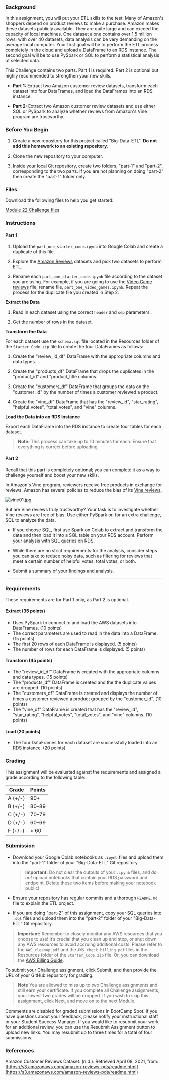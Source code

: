 <div id="bootcamp"><img style="display: none;" src="https://static.bc-edx.com/data/dl-1-1/m22/lms/img/banner.jpg" alt="lesson banner" />

### Background

In this assignment, you will put your ETL skills to the test. Many of Amazon's shoppers depend on product reviews to make a purchase. Amazon makes these datasets publicly available. They are quite large and can exceed the capacity of local machines. One dataset alone contains over 1.5 million rows; with over 40 datasets, data analysis can be very demanding on the average local computer. Your first goal will be to perform the ETL process completely in the cloud and upload a DataFrame to an RDS instance. The second goal will be to use PySpark or SQL to perform a statistical analysis of selected data.

This Challenge contains two parts. Part 1 is required. Part 2 is optional but highly recommended to strengthen your new skills.

* **Part 1:** Extract two Amazon customer review datasets, transform each dataset into four DataFrames, and load the DataFrames into an RDS instance.

* **Part 2:** Extract two Amazon customer review datasets and use either SQL or PySpark to analyze whether reviews from Amazon's Vine program are trustworthy.

### Before You Begin

1. Create a new repository for this project called "Big-Data-ETL". **Do not add this homework to an existing repository**.

2. Clone the new repository to your computer.

3. Inside your local Git repository, create two folders, "part-1" and "part-2", corresponding to the two parts. If you are not planning on doing "part-2" then create the "part-1" folder only.

### Files

Download the following files to help you get started:

[Module 22 Challenge files](https://static.bc-edx.com/data/dl-1-1/m22/lms/starter/Starter_Code_v1.zip)

### Instructions

#### Part 1

1. Upload the `part_one_starter_code.ipynb` into Google Colab and create a duplicate of this file.

2. Explore the [Amazon Reviews](https://s3.amazonaws.com/amazon-reviews-pds/tsv/index.txt) datasets and pick two datasets to perform ETL.

3. Rename each `part_one_starter_code.ipynb` file according to the dataset you are using. For example, if you are going to use the [Video Game reviews](https://s3.amazonaws.com/amazon-reviews-pds/tsv/amazon_reviews_us_Video_Games_v1_00.tsv.gz) file, rename file, `part_one_video_games.ipynb`. Repeat the process for the duplicate file you created in Step 2.

**Extract the Data**

1. Read in each dataset using the correct `header` and `sep` parameters.

2. Get the number of rows in the dataset.

**Transform the Data**

For each dataset use the `schema.sql` file located in the Resources folder of the `Starter_Code.zip` file to create the four DataFrames as follows:

1. Create the "review_id_df" DataFrame with the appropriate columns and data types.

2. Create the "products_df" DataFrame that drops the duplicates in the "product_id" and "product_title columns.

3. Create the "customers_df" DataFrame that groups the data on the "customer_id" by the number of times a customer reviewed a product.

4. Create the "vine_df" DataFrame that has the "review_id", "star_rating", "helpful_votes", "total_votes", and "vine" columns.

**Load the Data into an RDS Instance**

Export each DataFrame into the RDS instance to create four tables for each dataset.

> **Note:** This process can take up to 10 minutes for each. Ensure that everything is correct before uploading.

#### Part 2

Recall that this part is completely optional; you can complete it as a way to challenge yourself and boost your new skills.

In Amazon's Vine program, reviewers receive free products in exchange for reviews. Amazon has several policies to reduce the bias of its [Vine reviews](https://www.amazon.com/gp/vine/help?ie=UTF8).

![vine01.jpg](https://static.bc-edx.com/data/dl-1-1/m22/lms/img/vine01.jpg)

But are Vine reviews truly trustworthy? Your task is to investigate whether Vine reviews are free of bias. Use either PySpark or, for an extra challenge, SQL to analyze the data.

* If you choose SQL, first use Spark on Colab to extract and transform the data and then load it into a SQL table on your RDS account. Perform your analysis with SQL queries on RDS.

* While there are no strict requirements for the analysis, consider steps you can take to reduce noisy data, such as filtering for reviews that meet a certain number of helpful votes, total votes, or both.

* Submit a summary of your findings and analysis.

---

### Requirements

These requirements are for Part 1 only, as Part 2 is optional.

#### Extract (35 points)

* Uses PySpark to connect to and load the AWS datasets into DataFrames. (10 points)
* The correct parameters are used to read in the data into a DataFrame. (15 points)
* The first 20 rows of each DataFrame is displayed. (5 points)
* The number of rows for each DataFrame is displayed. (5 points)

#### Transform (45 points)

* The "review_id_df" DataFrame is created with the appropriate columns and data types. (15 points)
* The "products_df" DataFrame is created and the the duplicate values are dropped. (10 points)
* The "customers_df" DataFrame is created and displays the number of times a customer reviewed a product grouped by the "customer_id". (10 points)
* The "vine_df" DataFrame is created that has the "review_id", "star_rating", "helpful_votes", "total_votes", and "vine" columns. (10 points)

#### Load (20 points)

* The four DataFrames for each dataset are successfully loaded into an RDS instance. (20 points)

### Grading

This assignment will be evaluated against the requirements and assigned a grade according to the following table:

| Grade | Points |
| --- | --- |
| A (+/-) | 90+ |
| B (+/-) | 80&ndash;89 |
| C (+/-) | 70&ndash;79 |
| D (+/-) | 60&ndash;69 |
| F (+/-) | < 60 |

### Submission

* Download your Google Colab notebooks as `.ipynb` files and upload them into the "part-1" folder of your "Big-Data-ETL" Git repository.

  > **Important:** Do not clear the outputs of your `.ipynb` files, and *do not* upload notebooks that contain your RDS password and endpoint. Delete these two items before making your notebook public!

* Ensure your repository has regular commits and a thorough `README.md` file to explain the ETL project.

* If you are doing "part-2" of this assignment, copy your SQL queries into `.sql` files and upload them into the "part-2" folder of your "Big-Data-ETL" Git repository.

> **Important:** Remember to closely monitor any AWS resources that you choose to use! It’s crucial that you clean up and stop, or shut down any AWS resources to avoid accruing additional costs. Please refer to the `AWS_cleanup.pdf` and the `AWS_check_billing.pdf` files in the Resources folder of the `Starter_Code.zip` file. Or, you can download the [AWS Billing Guide](https://2u-data-curriculum-team.s3.amazonaws.com/dataviz-classroom/v1.1/AWS_check_billing.pdf).

To submit your Challenge assignment, click Submit, and then provide the URL of your GitHub repository for grading.

> **Note** You are allowed to miss up to two Challenge assignments and still earn your certificate. If you complete all Challenge assignments, your lowest two grades will be dropped. If you wish to skip this assignment, click Next, and move on to the next Module.

Comments are disabled for graded submissions in BootCamp Spot. If you have questions about your feedback, please notify your instructional staff or your Student Success Manager. If you would like to resubmit your work for an additional review, you can use the Resubmit Assignment button to upload new links. You may resubmit up to three times for a total of four submissions.

### References

Amazon Customer Reviews Dataset. (n.d.). Retrieved April 08, 2021, from: [https://s3.amazonaws.com/amazon-reviews-pds/readme.html](https://s3.amazonaws.com/amazon-reviews-pds/readme.html)
